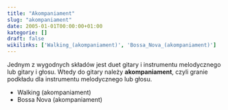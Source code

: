```yaml
---
title: "Akompaniament"
slug: "akompaniament"
date: 2005-01-01T00:00:00+01:00
kategorie: []
draft: false
wikilinks: ['Walking_(akompaniament)', 'Bossa_Nova_(akompaniament)']
---
```

Jednym z wygodnych składów jest duet gitary i instrumentu melodycznego
lub gitary i głosu. Wtedy do gitary należy **akompaniament**, czyli
granie podkładu dla instrumentu melodycznego lub głosu.

  - Walking (akompaniament)<!-- link nie odnosił się do niczego -->
  - Bossa Nova (akompaniament)<!-- link nie odnosił się do niczego -->
